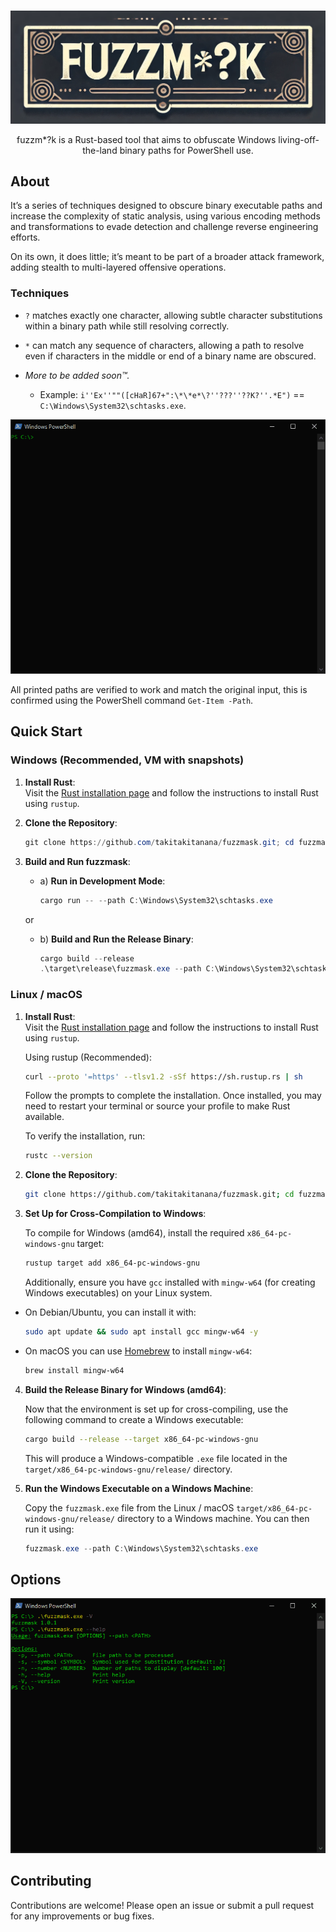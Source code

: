 <br>

![Banner](docs/images/banner.png)

<p align="center">
    fuzzm*?k is a Rust-based tool that aims to obfuscate Windows living-off-the-land binary paths for PowerShell use.
</p>

## About

It’s a series of techniques designed to obscure binary executable paths and increase the complexity of static analysis, using various encoding methods and transformations to evade detection and challenge reverse engineering efforts.

On its own, it does little; it’s meant to be part of a broader attack framework, adding stealth to multi-layered offensive operations.

### Techniques

- `?` matches exactly one character, allowing subtle character substitutions within a binary path while still resolving correctly.

- `*` can match any sequence of characters, allowing a path to resolve even if characters in the middle or end of a binary name are obscured.

- _More to be added soon™._

    - Example: `i''Ex''""([cHaR]67+":\*\*e*\?''???''??K?''.*E")` == `C:\Windows\System32\schtasks.exe`.

<p align="center">
    <img src="docs/images/demo.gif" alt="Demo">
</p>

All printed paths are verified to work and match the original input, this is confirmed using the PowerShell command `Get-Item -Path`.

## Quick Start

### Windows (Recommended, VM with snapshots)

1. **Install Rust**:  
    Visit the [Rust installation page](https://www.rust-lang.org/tools/install) and follow the instructions to install Rust using `rustup`.

2. **Clone the Repository**:
    ```powershell
    git clone https://github.com/takitakitanana/fuzzmask.git; cd fuzzmask
    ```

3. **Build and Run fuzzmask**:

    - a) **Run in Development Mode**:
        ```powershell
        cargo run -- --path C:\Windows\System32\schtasks.exe
        ```

    or

    - b) **Build and Run the Release Binary**:
        ```powershell
        cargo build --release
        .\target\release\fuzzmask.exe --path C:\Windows\System32\schtasks.exe
        ```

### Linux / macOS

1. **Install Rust**:  
    Visit the [Rust installation page](https://www.rust-lang.org/tools/install) and follow the instructions to install Rust using `rustup`.

    Using rustup (Recommended):

    ```bash
    curl --proto '=https' --tlsv1.2 -sSf https://sh.rustup.rs | sh
    ```

    Follow the prompts to complete the installation. Once installed, you may need to restart your terminal or source your profile to make Rust available.

    To verify the installation, run:

    ```bash
    rustc --version
    ```

2. **Clone the Repository**:
   
    ```bash
    git clone https://github.com/takitakitanana/fuzzmask.git; cd fuzzmask
    ```

3. **Set Up for Cross-Compilation to Windows**:
   
    To compile for Windows (amd64), install the required `x86_64-pc-windows-gnu` target:

    ```bash
    rustup target add x86_64-pc-windows-gnu
    ```

    Additionally, ensure you have `gcc` installed with `mingw-w64` (for creating Windows executables) on your Linux system.
   
- On Debian/Ubuntu, you can install it with:

    ```bash
    sudo apt update && sudo apt install gcc mingw-w64 -y
    ```

- On macOS you can use [Homebrew](https://brew.sh/) to install `mingw-w64`:
    ```bash
    brew install mingw-w64
    ```

4. **Build the Release Binary for Windows (amd64)**:

    Now that the environment is set up for cross-compiling, use the following command to create a Windows executable:

    ```bash
    cargo build --release --target x86_64-pc-windows-gnu
    ```

    This will produce a Windows-compatible `.exe` file located in the `target/x86_64-pc-windows-gnu/release/` directory.

5. **Run the Windows Executable on a Windows Machine**:

    Copy the `fuzzmask.exe` file from the Linux / macOS `target/x86_64-pc-windows-gnu/release/` directory to a Windows machine. You can then run it using:

    ```powershell
    fuzzmask.exe --path C:\Windows\System32\schtasks.exe
    ```

## Options

<p align="center">
    <img src="docs/images/options.gif" alt="Options">
</p>

## Contributing

Contributions are welcome! Please open an issue or submit a pull request for any improvements or bug fixes.
